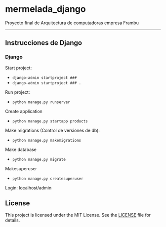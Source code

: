 # mermelada_django
Proyecto final de Arquitectura de computadoras empresa Frambu

<hr></hr>
<h2>Instrucciones de Django</h2>

### Django

Start project:
* `django-admin startproject ###`
* `django-admin startproject ### .`


Run project:
* `python manage.py runserver`

Create application
* `python manage.py startapp products`

Make migrations (Control de versiones de db):
* `python manage.py makemigrations`

Make database
* `python manage.py migrate`

Makesuperuser
* `python manage.py createsuperuser`

Login:
localhost/admin


## License

This project is licensed under the MIT License. See the [LICENSE](LICENSE) file for details.
